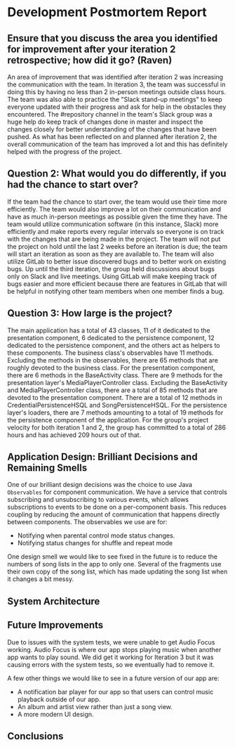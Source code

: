 # Development Postmortem Report

## Ensure that you discuss the area you identified for improvement after your iteration 2 retrospective; how did it go? (Raven)

An area of improvement that was identified after iteration 2 was increasing the communication with the team. In iteration 3, the team was successful in doing this by having no less than 2 in-person meetings outside class hours.
The team was also able to practice the "Slack stand-up meetings" to keep everyone updated with their progress and ask for help in the obstacles they encountered. The #repository channel in the team's Slack group was a huge help
do keep track of changes done in master and inspect the changes closely for better understanding of the changes that have been pushed. As what has been reflected on and planned after iteration 2, the overall communication of the
team has improved a lot and this has definitely helped with the progress of the project.

## Question 2: What would you do differently, if you had the chance to start over?

If the team had the chance to start over, the team would use their time more efficiently. The team would also improve a lot on their communication and have as much in-person meetings
as possible given the time they have. The team would utilize communication software (in this instance, Slack) more efficiently and make reports every regular intervals so everyone is on track with the
changes that are being made in the project. The team will not put the project on hold until the last 2 weeks before an iteration is due; the team will start an iteration as soon as they are available to. The team will also
utilize GitLab to better issue discovered bugs and to better work on existing bugs. Up until the third iteration, the group held discussions about bugs only on Slack and live meetings. Using GitLab will make keeping track of bugs easier and
more efficient because there are features in GitLab that will be helpful in notifying other team members when one member finds a bug.

## Question 3: How large is the project?

The main application has a total of 43 classes, 11 of it dedicated to the presentation component, 6 dedicated to the persistence component, 12 dedicated to the persistence component, and the others act as helpers to these
components. The business class's observables have 11 methods. Excluding the methods in the observables, there are 65 methods that are roughly devoted to the business class. For the presentation component, there are 6 methods
in the BaseActivity class. There are 9 methods for the presentation layer's MediaPlayerController class. Excluding the BaseActivity and MediaPlayerController class, there are a total of 85 methods that are devoted to the
presentation component. There are a total of 12 methods in CredentialPersistenceHSQL and SongPersistenceHSQL. For the persistence layer's loaders, there are 7 methods amounting to a total of 19 methods for the persistence component of the application.
For the group's project velocity for both iteration 1 and 2, the group has committed to a total of 286 hours and has achieved 209 hours out of that.

## Application Design: Brilliant Decisions and Remaining Smells

One of our brilliant design decisions was the choice to use Java `Observables` for component communication. We have a service that controls subscribing and unsubscribing to various events, which allows subscriptions to events to be done on a per-component basis. This reduces coupling by reducing the amount of communication that happens directly between components. The observables we use are for:

- Notifying when parental control mode status changes.
- Notifying status changes for shuffle and repeat mode

One design smell we would like to see fixed in the future is to reduce the numbers of song lists in the app to only one. Several of the fragments use their own copy of the song list, which has made updating the song list when it changes a bit messy.

## System Architecture



## Future Improvements

Due to issues with the system tests, we were unable to get Audio Focus working. Audio Focus is where our app stops playing music when another app wants to play sound. We did get it working for Iteration 3 but it was causing errors with the system tests, so we eventually had to remove it.

A few other things we would like to see in a future version of our app are:

- A notification bar player for our app so that users can control music playback outside of our app.
- An album and artist view rather than just a song view.
- A more modern UI design.

## Conclusions





